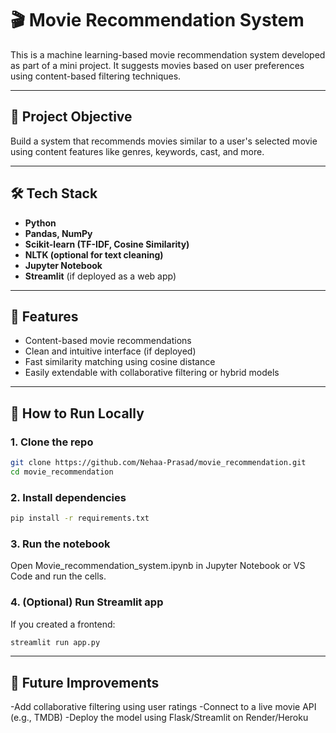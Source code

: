 # 🎬 Movie Recommendation System

This is a machine learning-based movie recommendation system developed as part of a mini project. It suggests movies based on user preferences using content-based filtering techniques.

---

## 📌 Project Objective

Build a system that recommends movies similar to a user's selected movie using content features like genres, keywords, cast, and more.

---

## 🛠️ Tech Stack

- **Python**
- **Pandas, NumPy**
- **Scikit-learn (TF-IDF, Cosine Similarity)**
- **NLTK (optional for text cleaning)**
- **Jupyter Notebook**
- **Streamlit** (if deployed as a web app)

---

## 🚀 Features

- Content-based movie recommendations
- Clean and intuitive interface (if deployed)
- Fast similarity matching using cosine distance
- Easily extendable with collaborative filtering or hybrid models


---

## 🧪 How to Run Locally

### 1. Clone the repo
```bash
git clone https://github.com/Nehaa-Prasad/movie_recommendation.git
cd movie_recommendation 
```

### 2. Install dependencies
```bash
pip install -r requirements.txt
```

### 3. Run the notebook
Open Movie_recommendation_system.ipynb in Jupyter Notebook or VS Code and run the cells.

### 4. (Optional) Run Streamlit app
If you created a frontend:
```bash
streamlit run app.py
```

---

## 🔮 Future Improvements
-Add collaborative filtering using user ratings
-Connect to a live movie API (e.g., TMDB)
-Deploy the model using Flask/Streamlit on Render/Heroku